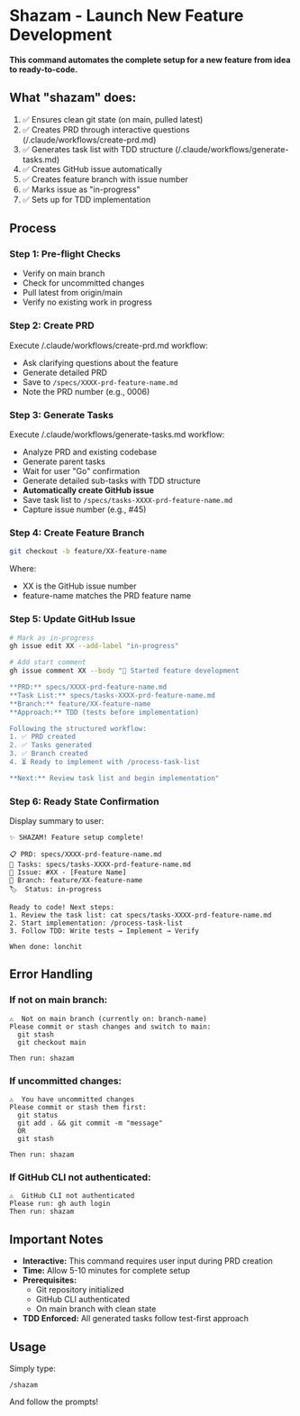 # Shazam - Launch New Feature Development

**This command automates the complete setup for a new feature from idea to ready-to-code.**

## What "shazam" does:

1. ✅ Ensures clean git state (on main, pulled latest)
2. ✅ Creates PRD through interactive questions (/.claude/workflows/create-prd.md)
3. ✅ Generates task list with TDD structure (/.claude/workflows/generate-tasks.md)
4. ✅ Creates GitHub issue automatically
5. ✅ Creates feature branch with issue number
6. ✅ Marks issue as "in-progress"
7. ✅ Sets up for TDD implementation

## Process

### Step 1: Pre-flight Checks
- Verify on main branch
- Check for uncommitted changes
- Pull latest from origin/main
- Verify no existing work in progress

### Step 2: Create PRD
Execute /.claude/workflows/create-prd.md workflow:
- Ask clarifying questions about the feature
- Generate detailed PRD
- Save to `/specs/XXXX-prd-feature-name.md`
- Note the PRD number (e.g., 0006)

### Step 3: Generate Tasks
Execute /.claude/workflows/generate-tasks.md workflow:
- Analyze PRD and existing codebase
- Generate parent tasks
- Wait for user "Go" confirmation
- Generate detailed sub-tasks with TDD structure
- **Automatically create GitHub issue**
- Save task list to `/specs/tasks-XXXX-prd-feature-name.md`
- Capture issue number (e.g., #45)

### Step 4: Create Feature Branch
```bash
git checkout -b feature/XX-feature-name
```
Where:
- XX is the GitHub issue number
- feature-name matches the PRD feature name

### Step 5: Update GitHub Issue
```bash
# Mark as in-progress
gh issue edit XX --add-label "in-progress"

# Add start comment
gh issue comment XX --body "🚀 Started feature development

**PRD:** specs/XXXX-prd-feature-name.md
**Task List:** specs/tasks-XXXX-prd-feature-name.md
**Branch:** feature/XX-feature-name
**Approach:** TDD (tests before implementation)

Following the structured workflow:
1. ✅ PRD created
2. ✅ Tasks generated
3. ✅ Branch created
4. ⏳ Ready to implement with /process-task-list

**Next:** Review task list and begin implementation"
```

### Step 6: Ready State Confirmation
Display summary to user:
```
✨ SHAZAM! Feature setup complete!

📋 PRD: specs/XXXX-prd-feature-name.md
📝 Tasks: specs/tasks-XXXX-prd-feature-name.md
🎫 Issue: #XX - [Feature Name]
🌿 Branch: feature/XX-feature-name
🏷️  Status: in-progress

Ready to code! Next steps:
1. Review the task list: cat specs/tasks-XXXX-prd-feature-name.md
2. Start implementation: /process-task-list
3. Follow TDD: Write tests → Implement → Verify

When done: lonchit
```

## Error Handling

### If not on main branch:
```
⚠️  Not on main branch (currently on: branch-name)
Please commit or stash changes and switch to main:
  git stash
  git checkout main

Then run: shazam
```

### If uncommitted changes:
```
⚠️  You have uncommitted changes
Please commit or stash them first:
  git status
  git add . && git commit -m "message"
  OR
  git stash

Then run: shazam
```

### If GitHub CLI not authenticated:
```
⚠️  GitHub CLI not authenticated
Please run: gh auth login
Then run: shazam
```

## Important Notes

- **Interactive:** This command requires user input during PRD creation
- **Time:** Allow 5-10 minutes for complete setup
- **Prerequisites:**
  - Git repository initialized
  - GitHub CLI authenticated
  - On main branch with clean state
- **TDD Enforced:** All generated tasks follow test-first approach

## Usage

Simply type:
```
/shazam
```

And follow the prompts!
